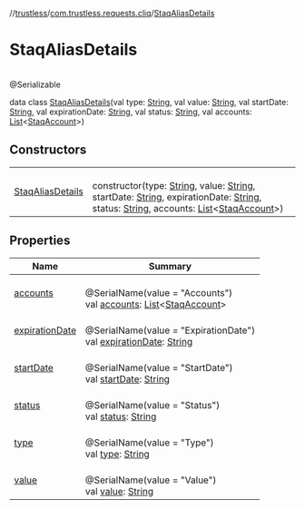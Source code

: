 //[trustless](../../../index.md)/[com.trustless.requests.cliq](../index.md)/[StaqAliasDetails](index.md)

# StaqAliasDetails

\
@Serializable

data class [StaqAliasDetails](index.md)(val type: [String](https://kotlinlang.org/api/latest/jvm/stdlib/kotlin/-string/index.html), val value: [String](https://kotlinlang.org/api/latest/jvm/stdlib/kotlin/-string/index.html), val startDate: [String](https://kotlinlang.org/api/latest/jvm/stdlib/kotlin/-string/index.html), val expirationDate: [String](https://kotlinlang.org/api/latest/jvm/stdlib/kotlin/-string/index.html), val status: [String](https://kotlinlang.org/api/latest/jvm/stdlib/kotlin/-string/index.html), val accounts: [List](https://kotlinlang.org/api/latest/jvm/stdlib/kotlin.collections/-list/index.html)&lt;[StaqAccount](../-staq-account/index.md)&gt;)

## Constructors

| | |
|---|---|
| [StaqAliasDetails](-staq-alias-details.md) | <br>constructor(type: [String](https://kotlinlang.org/api/latest/jvm/stdlib/kotlin/-string/index.html), value: [String](https://kotlinlang.org/api/latest/jvm/stdlib/kotlin/-string/index.html), startDate: [String](https://kotlinlang.org/api/latest/jvm/stdlib/kotlin/-string/index.html), expirationDate: [String](https://kotlinlang.org/api/latest/jvm/stdlib/kotlin/-string/index.html), status: [String](https://kotlinlang.org/api/latest/jvm/stdlib/kotlin/-string/index.html), accounts: [List](https://kotlinlang.org/api/latest/jvm/stdlib/kotlin.collections/-list/index.html)&lt;[StaqAccount](../-staq-account/index.md)&gt;) |

## Properties

| Name | Summary |
|---|---|
| [accounts](accounts.md) | <br>@SerialName(value = &quot;Accounts&quot;)<br>val [accounts](accounts.md): [List](https://kotlinlang.org/api/latest/jvm/stdlib/kotlin.collections/-list/index.html)&lt;[StaqAccount](../-staq-account/index.md)&gt; |
| [expirationDate](expiration-date.md) | <br>@SerialName(value = &quot;ExpirationDate&quot;)<br>val [expirationDate](expiration-date.md): [String](https://kotlinlang.org/api/latest/jvm/stdlib/kotlin/-string/index.html) |
| [startDate](start-date.md) | <br>@SerialName(value = &quot;StartDate&quot;)<br>val [startDate](start-date.md): [String](https://kotlinlang.org/api/latest/jvm/stdlib/kotlin/-string/index.html) |
| [status](status.md) | <br>@SerialName(value = &quot;Status&quot;)<br>val [status](status.md): [String](https://kotlinlang.org/api/latest/jvm/stdlib/kotlin/-string/index.html) |
| [type](type.md) | <br>@SerialName(value = &quot;Type&quot;)<br>val [type](type.md): [String](https://kotlinlang.org/api/latest/jvm/stdlib/kotlin/-string/index.html) |
| [value](value.md) | <br>@SerialName(value = &quot;Value&quot;)<br>val [value](value.md): [String](https://kotlinlang.org/api/latest/jvm/stdlib/kotlin/-string/index.html) |
